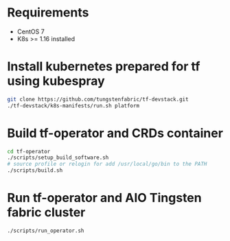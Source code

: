 # Requirements
- CentOS 7
- K8s >= 1.16 installed

# Install kubernetes prepared for tf  using kubespray
```bash
git clone https://github.com/tungstenfabric/tf-devstack.git
./tf-devstack/k8s-manifests/run.sh platform
```
# Build tf-operator and CRDs container

```bash
cd tf-operator
./scripts/setup_build_software.sh
# source profile or relogin for add /usr/local/go/bin to the PATH
./scripts/build.sh
```

# Run tf-operator and AIO Tingsten fabric cluster
```bash
./scripts/run_operator.sh
```

